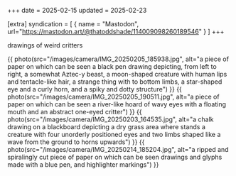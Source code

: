 +++
date = 2025-02-15
updated = 2025-02-23

[extra]
syndication = [
    { name = "Mastodon", url="https://mastodon.art/@thatoddshade/114009098260189546" }
]
+++

drawings of weird critters

{{ photo(src="/images/camera/IMG_20250205_185938.jpg", alt="a piece of paper on which can be seen a black pen drawing depicting, from left to right, a somewhat Aztec-y beast, a moon-shaped creature with human lips and tentacle-like hair, a strange thing with to bottom limbs, a star-shaped eye and a curly horn, and a spiky and dotty structure") }}  <!-- more -->
{{ photo(src="/images/camera/IMG_20250205_190511.jpg", alt="a piece of paper on which can be seen a river-like hoard of wavy eyes with a floating mouth and an abstract one-eyed critter") }}
{{ photo(src="/images/camera/IMG_20250203_164535.jpg", alt="a chalk drawing on a blackboard depicting a dry grass area where stands a  creature with four unorderly positioned eyes and two limbs shaped like a wave from the ground to horns upwards") }}
{{ photo(src="/images/camera/IMG_20250214_185204.jpg", alt="a ripped and spiralingly cut piece of paper on which can be seen drawings and glyphs made with a blue pen, and highlighter markings") }}
